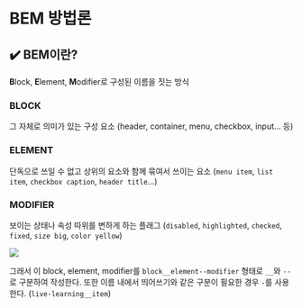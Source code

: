 # BEM 방법론

## ✔️ BEM이란?
**B**lock, **E**lement, **M**odifier로 구성된 이름을 짓는 방식 

### BLOCK
그 자체로 의미가 있는 구성 요소 (header, container, menu, checkbox, input... 등)
### ELEMENT
단독으로 쓰일 수 없고 상위의 요소와 함께 묶여서 쓰이는 요소 (`menu item`, `list item`, `checkbox caption`, `header title`...)
### MODIFIER
보이는 상태나 속성 따위를 변하게 하는 플래그 (`disabled`, `highlighted`, `checked`, `fixed`, `size big`, `color yellow`)

<img src="http://getbem.com/assets/github_captions.jpg"/>

그래서 이 block, element, modifier를 `block__element--modifier` 형태로 `__`와 `--`로 구분하여 작성한다.
또한 이름 내에서 띄어쓰기와 같은 구분이 필요한 경우 `-`를 사용한다. (`live-learning__item`)